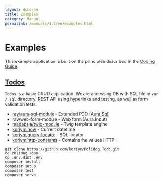 ```yaml
---
layout: docs-en
title: Examples
category: Manual
permalink: /manuals/1.0/en/examples.html
---
```


# Examples

This example application is built on the principles described in the [Coding Guide](http://bearsunday.github.io/manuals/1.0/en/coding-guide.html).

## [Todos](https://github.com/koriym/Polidog.Todo)

`Todos` is a basic CRUD application. We are accessing DB with SQL file in `var / sql` directory. REST API using hyperlinks and testing, as well as form validation tests.

  * [ray/aura-sql-module](https://github.com/ray-di/Ray.AuraSqlModule) - Extended PDO ([Aura.Sql](https://github.com/auraphp/Aura.Sql))
  * [ray/web-form-module](https://github.com/ray-di/Ray.WebFormModule) - Web form ([Aura.Input](https://github.com/auraphp/Aura.Input))
  * [madapaja/twig-module](https://github.com/madapaja/Madapaja.TwigModule) - Twig template engine
  * [koriym/now](https://github.com/koriym/Koriym.Now) - Current datetime
  * [koriym/query-locator](https://github.com/koriym/Koriym.QueryLocator) - SQL locator
  * [koriym/http-constants](https://github.com/koriym/Koriym.HttpConstants) - Contains the values HTTP

```
git clone https://github.com/koriym/Polidog.Todo.git
cd Polidog.Todo
cp .env.dist .env
composer install
composer setup
composer test
composer serve
```
